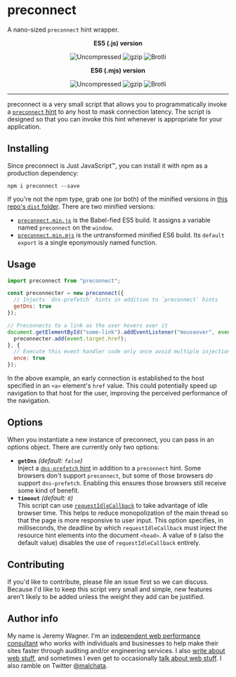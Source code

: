 # preconnect

A nano-sized `preconnect` hint wrapper.

<p align="center">
  <strong>ES5 (.js) version</strong>
</p>
<p align="center">
  <img src="https://img.badgesize.io/malchata/preconnect/master/dist/preconnect.min.js?label=Uncompressed" alt="Uncompressed">&nbsp;<img src="https://img.badgesize.io/malchata/preconnect/master/dist/preconnect.min.js?compression=gzip&label=gzip" alt="gzip">&nbsp;<img src="https://img.badgesize.io/malchata/preconnect/master/dist/preconnect.min.js?compression=brotli&label=brotli" alt="Brotli">
</p>
<p align="center">
  <strong>ES6 (.mjs) version</strong>
</p>
<p align="center">
  <img src="https://img.badgesize.io/malchata/preconnect/master/dist/preconnect.min.mjs?label=Uncompressed" alt="Uncompressed">&nbsp;<img src="https://img.badgesize.io/malchata/preconnect/master/dist/preconnect.min.mjs?compression=gzip&label=gzip" alt="gzip">&nbsp;<img src="https://img.badgesize.io/malchata/preconnect/master/dist/preconnect.min.mjs?compression=brotli&label=brotli" alt="Brotli">
</p>

---

preconnect is a very small script that allows you to programmatically invoke a [`preconnect` hint](https://developers.google.com/web/fundamentals/performance/resource-prioritization#preconnect) to any host to mask connection latency. The script is designed so that you can invoke this hint whenever is appropriate for your application.

## Installing

Since preconnect is Just JavaScript&trade;, you can install it with npm as a production dependency:

```
npm i preconnect --save
```

If you're not the npm type, grab one (or both) of the minified versions in [this repo's `dist` folder](https://github.com/malchata/preconnect/tree/master/dist). There are two minified versions:

- [`preconnect.min.js`](https://raw.githubusercontent.com/malchata/yall.js/preconnect/dist/preconnect.min.js) is the Babel-fied ES5 build. It assigns a variable named `preconnect` on the `window`.
- [`preconnect.min.mjs`](https://raw.githubusercontent.com/malchata/yall.js/preconnect/dist/preconnect.min.js) is the untransformed minified ES6 build. Its `default` `export` is a single eponymously named function.

## Usage

```javascript
import preconnect from "preconnect";

const preconnecter = new preconnect({
  // Injects `dns-prefetch` hints in addition to `preconnect` hints
  getDns: true
});

// Preconnects to a link as the user hovers over it
document.getElementById("some-link").addEventListener("mouseover", event => {
  preconnecter.add(event.target.href);
}, {
  // Execute this event handler code only once avoid multiple injections of hints
  once: true
});
```

In the above example, an early connection is established to the host specified in an `<a>` element's `href` value. This could potentially speed up navigation to that host for the user, improving the perceived performance of the navigation.

## Options

When you instantiate a new instance of preconnect, you can pass in an options object. There are currently only two options:

- **`getDns`** _(default: `false`)_<br>Inject a [`dns-prefetch` hint](https://developer.mozilla.org/en-US/docs/Learn/Performance/dns-prefetch) in addition to a `preconnect` hint. Some browsers don't support `preconnect`, but some of those browsers _do_ support `dns-prefetch`. Enabling this ensures those browsers still receive some kind of benefit.
- **`timeout`** _(default: `0`)_<br>This script can use [`requestIdleCallback`](https://developer.mozilla.org/en-US/docs/Web/API/Window/requestIdleCallback) to take advantage of idle browser time. This helps to reduce monopolization of the main thread so that the page is more responsive to user input. This option specifies, in milliseconds, the deadline by which `requestIdleCallback` must inject the resource hint elements into the document `<head>`. A value of `0` (also the default value) disables the use of `requestIdleCallback` entirely.

## Contributing

If you'd like to contribute, please file an issue first so we can discuss. Because I'd like to keep this script very small and simple, new features aren't likely to be added unless the weight they add can be justified.

## Author info

My name is Jeremy Wagner. I'm an [independent web performance consultant](https://jeremy.codes/) who works with individuals and businesses to help make their sites faster through auditing and/or engineering services. I also [write about web stuff](https://jeremy.codes/writing/), and sometimes I even get to occasionally [talk about web stuff](https://speaking.jeremy.codes/). I also ramble on Twitter [@malchata](https://twitter.com/malchata).
